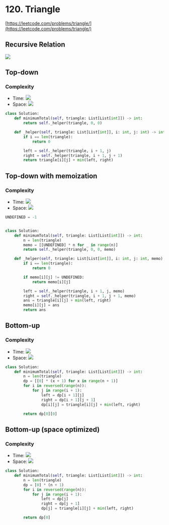 # 120. Triangle
[https://leetcode.com/problems/triangle/](https://leetcode.com/problems/triangle/)

## Recursive Relation
<img src="https://latex.codecogs.com/gif.latex?F(i,j)&space;=&space;\begin{cases}triangle[i][j]&plus;min{\begin{cases}&space;F(i&plus;1,j)&space;\\&space;F(i&plus;1,j&plus;1)&space;\\&space;\end{cases}}&space;\\&space;0&space;\text{&space;if&space;}&space;i&space;=&space;n&space;\end{cases}">

## Top-down
### Complexity
- Time: <img src="https://render.githubusercontent.com/render/math?math=\mathcal{O}(2^n)">
- Space: <img src="https://render.githubusercontent.com/render/math?math=\mathcal{O}(n)">
```python
class Solution:
    def minimumTotal(self, triangle: List[List[int]]) -> int:
        return self._helper(triangle, 0, 0)

    def _helper(self, triangle: List[List[int]], i: int, j: int) -> int:
        if i == len(triangle):
            return 0

        left = self._helper(triangle, i + 1, j)
        right = self._helper(triangle, i + 1, j + 1)
        return triangle[i][j] + min(left, right)
```

## Top-down with memoization
### Complexity
- Time:  <img src="https://render.githubusercontent.com/render/math?math=\mathcal{O}(n^2)">
- Space: <img src="https://render.githubusercontent.com/render/math?math=\mathcal{O}(n^2)">

```python
UNDEFINED = -1


class Solution:
    def minimumTotal(self, triangle: List[List[int]]) -> int:
        n = len(triangle)
        memo = [[UNDEFINED] * n for _ in range(n)]
        return self._helper(triangle, 0, 0, memo)

    def _helper(self, triangle: List[List[int]], i: int, j: int, memo) -> int:
        if i == len(triangle):
            return 0

        if memo[i][j] != UNDEFINED:
            return memo[i][j]

        left = self._helper(triangle, i + 1, j, memo)
        right = self._helper(triangle, i + 1, j + 1, memo)
        ans = triangle[i][j] + min(left, right)
        memo[i][j] = ans
        return ans
```

## Bottom-up
### Complexity
- Time:  <img src="https://render.githubusercontent.com/render/math?math=\mathcal{O}(n^2)">
- Space: <img src="https://render.githubusercontent.com/render/math?math=\mathcal{O}(n^2)">

```python
class Solution:
    def minimumTotal(self, triangle: List[List[int]]) -> int:
        n = len(triangle)
        dp = [[0] * (x + 1) for x in range(n + 1)]
        for i in reversed(range(n)):
            for j in range(i + 1):
                left = dp[i + 1][j]
                right = dp[i + 1][j + 1]
                dp[i][j] = triangle[i][j] + min(left, right)

        return dp[0][0]
```

## Bottom-up (space optimized)
### Complexity
- Time:  <img src="https://render.githubusercontent.com/render/math?math=\mathcal{O}(n^2)">
- Space: <img src="https://render.githubusercontent.com/render/math?math=\mathcal{O}(n)">

```python
class Solution:
    def minimumTotal(self, triangle: List[List[int]]) -> int:
        n = len(triangle)
        dp = [0] * (n + 1)
        for i in reversed(range(n)):
            for j in range(i + 1):
                left = dp[j]
                right = dp[j + 1]
                dp[j] = triangle[i][j] + min(left, right)

        return dp[0]
```
